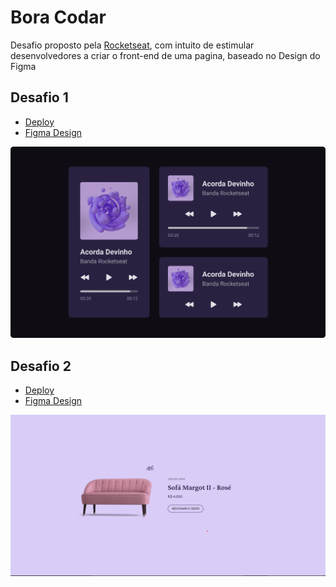 # Bora Codar

Desafio proposto pela [Rocketseat](https://rocketseat.com.br), com intuito de estimular desenvolvedores a criar o front-end de uma pagina, baseado no Design do Figma

## Desafio 1

- [Deploy](https://bora-codar-desafio-1.netlify.app/)  
- [Figma Design](https://www.figma.com/file/SBL6HoKR1pHR8J31r5pxYf/%23boraCodar---Desafio-1-(Community)?node-id=0%3A1&t=7YeTIqViJ8KqjfHn-1)

![Desafio 1 Imagem](./docs/images/desafio-1.png)

## Desafio 2

- [Deploy](https://bora-codar-desafio-2.netlify.app/)  
- [Figma Design](https://www.figma.com/file/edmgH5sSRH7PpuedV9qsso/%23boraCodar---Desafio-2-(Community)?node-id=0%3A1&t=iimTqeYxn2ioS5I5-1)  

![Desafio 2 Imagem](./docs/images/desafio-2.png)
